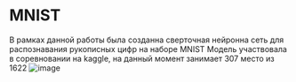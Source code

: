 # MNIST
В рамках данной работы была созданна сверточная нейронна сеть для распознавания рукописных цифр на наборе MNIST
Модель участвовала в соревновании на kaggle, на данный момент занимает 307 место из 1622
![image](https://github.com/Vasilevykh-M/MNIST/assets/90954647/8de16778-2b0a-4305-b715-acd48132e27f)
